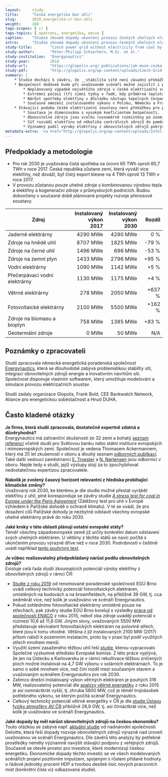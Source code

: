 ```yaml
---
layout:     study
title:      "Česká energetika bez uhlí"
slug:       2018_energetika-cr-bez-uhli
weight:     160
tags-scopes: [ cr ]
tags-topics: [ opatreni, energetika, emise ]
caption:    "Studie zkoumá dopady ukončení provozu českých uhelných elektráren a rozvoje obnovitelných zdrojů k roku 2030."
intro:      "Studie zkoumá dopady ukončení provozu českých uhelných elektráren (které jsou aktuálně jedním z hlavních zdrojů emisí CO<sub>2</sub> v ČR) na stabilitu elektrizační soustavy, při současném rozvoji obnovitelných zdrojů. Reaguje tak na častý argument proti transformaci české energetiky, poukazující právě na ohrožení bezpečnosti dodávek elektřiny."
study-title:        "Czech power grid without electricity from coal by 2030"
study-author:       "Peter-Philipp Schierhorn, M.Sc. et al."
study-institution:  "Energynautics"
study-year:         2018
study-url:          "https://glopolis.org/_publications/jak-muze-ceska-sit-zvladnout-utlum-uhelnych-elektraren-a-nastup-obnovitelnych-zdroju"
study-pdf:          "http://glopolis.org/wp-content/uploads/Czech-Grid-Without-Coal-By-2030_fin.pdf"
summary: |
    * Studie dochází k závěru, že __stabilita sítě není zásadní překážkou pro přechod české energetiky od uhlí k obnovitelným zdrojům.__
    * Bezpečnost dodávek bude při uvažovaném scénáři možné zajistit i pro následující události/varianty dalšího vývoje:
        * Neplánovaný výpadek největšího zdroje v české elektrizační soustavě (blok jaderné elektrárny Temelín).
        * Extrémní počasí (tři zimní týdny v řadě, kdy průměrná teplota dosahuje -15 °C a současně je velmi nízká produkce větrných elektráren).
        * Nárůst spotřeby elektřiny v důsledku nástupu tepelných čerpadel a elektromobility.
        * Současné omezení instalovaného výkonu v Polsku, Německu a Francii.
    * Stávající podoba české elektrizační soustavy není překážkou pro přechod na čistější energetiku, díky těmto důvodům:
        * Soustava je dimenzována s vysokým koeficientem bezpečnosti.
        * Obnovitelné zdroje jsou vcelku rovnoměrně rozmístěny po území České republiky. Přenos větrné elektřiny na velké vzdálenosti, jak je známe z Velké Británie nebo Německa, zde nepředstavuje vážný problém.
        * Síť rozvádí elektřinu od několika centrálních zdrojů do poměrně vzdálených míst spotřeby. To je rozdíl ve srovnání s Velkou Británií nebo Německem, kde jsou elektrárny často postaveny v blízkostí míst s vysokou spotřebou.
        * Významný podíl výroby elektřiny z obnovitelných zdrojů pokrývají zdroje na biomasu a bioplyn, které jsou do určité míry dispečersky řiditelné.
metadata-extra: '<a href="http://glopolis.org/wp-content/uploads/Infolist-sit-bez-uhli.pdf" id="study-link-3" class="btn btn-secondary">Infolist studie (česky)</a>'
---
```


## Předpoklady a metodologie

* Pro rok 2030 je uvažována čistá spotřeba na úrovni 65 TWh oproti 60,7 TWh v roce 2017. Česká republika zůstane zemí, která vyváží více elektřiny, než dováží, byť čistý export klesne na 4 TWh oproti 13 TWh v roce 2017.
* V provozu zůstanou pouze uhelné zdroje s kombinovanou výrobou tepla a elektřiny a kogenerační zdroje v průmyslových podnicích. Budou dokončeny v současné době plánované projekty rozvoje přenosové soustavy.

<div class="table table-striped table-hover" markdown="1">

| Zdroj                | Instalovaný<br/>výkon 2017 | Instalovaný<br/>výkon 2030 | Rozdíl |
| -------------------- |-----------------------:| ----------:| ------:|
| Jaderné elektrárny   | 4290 MWe               | 4290 MWe   |    0 % |
| Zdroje na hnědé uhlí | 8707 MWe               | 1825 MWe   |  -79 % |
| Zdroje na černé uhlí | 1496 MWe               | 696 MWe    |  -53 % |
| Zdroje na zemní plyn | 1433 MWe               | 2796 MWe   |  +95 % |
| Vodní elektrárny     | 1090 MWe               | 1142 MWe   |   +5 % |
| Přečerpávací vodní elektrárny | 1130 MWe      | 1175 MWe   |   +4 % |
| Větrné elektrárny    | 278 MWe                | 2050 MWe   | +637 % |
| Fotovoltaické elektrárny | 2100 MWe           | 5500 MWe   | +162 % |
| Zdroje na biomasu a bioplyn |  758 MWe        | 1385 MWe   |  +83 % |
| Geotermální zdroje   | 0 MWe                  | 50 MWe     |    N/A |

</div>

## Poznámky o zpracovateli

Studii zpracovala německá energetická poradenská společnost [Energynautics](https://energynautics.com/en/), která se dlouhodobě zabývá problematikou stability sítí, integrací obnovitelných zdrojů energie a inovativním návrhům sítí. Společnost disponuje vlastním softwarem, který umožňuje modelování a simulace provozu elektrizačních soustav.

Studii zadaly organizace Glopolis, Frank Bold, CEE Bankwatch Network, Aliance pro energetickou soběstačnost a Hnutí DUHA.

## Často kladené otázky

__Je firma, která studii zpracovala, dostatečně expertně zdatná a důvěryhodná?__  
Energynautics má zahraniční zkušenosti ze 32 zemí a bohatý [seznam referencí](https://energynautics.com/en/references/) včetně studií pro Světovou banku nebo státní instituce evropských i mimoevropských zemí. Společnost je vedena Thomasem Ackermannem, který má 25 let zkušeností v oboru a dlouhý seznam [odborných publikací](https://energynautics.com/content/uploads/Publications_Ackermann.pdf).
Také další vedoucí zaměstnanci [E. Troester](https://energynautics.com/content/uploads/2016/11/Publications_Troester.pdf) a [N. Nartensen](https://energynautics.com/content/uploads/CV_Martensen_english.pdf) jsou odborníci v oboru. Nejde tedy o studii, jejíž výstupy stojí za to zpochybňovat nedostatečnou expertizou zpracovatele.  

__Nakolik je zvolený časový horizont relevantní z hlediska probíhající klimatické změny?__  
Uvažovaný rok 2030, ke kterému je dle studie možné přestat vyrábět elektřinu z uhlí, plně koresponduje se závěry studie *[A stress test for coal in Europe under the Paris Agreement](https://climateanalytics.org/media/eu_coal_stress_test_report_2017.pdf)* (Zátěžový test pro uhlí v Evropě vzhledem k Pařížské dohodě o ochraně klimatu). V té se uvádí, že pro dosažení cílů Pařížské dohody je nezbytné odstavit všechny evropské uhelné elektrárny právě do roku 2030.

__Jaké kroky v této oblasti plánují ostatní evropské státy?__  
Téměř všechny západoevropské země již určily konkrétní datum odstavení svých uhelných elektráren. U většiny z těchto států se navíc počítá s ukončením provozu výrazně dříve než v roce 2030. Podrobnosti v češtině uvádí například [tento souhrnný text](https://www.irozhlas.cz/zpravy-domov/uhli-klima-cez-energetika-obnovitelne-zdroje_1904020600_jab).

__Je vůbec realizovatelný předpokládaný nárůst podílu obnovitelných zdrojů?__  
Existuje celá řada studií zkoumajících potenciál výroby elektřiny z obnovitelných zdrojů v rámci ČR:

* [Studie z roku 2019](https://www.solarniasociace.cz/aktuality/20190107_oponentni-posudek-k-nkep-pro-fve.pdf) od renomované poradenské společnosti EGÚ Brno uvádí celkový technický potenciál fotovoltaických elektráren, umístěných na budovách a na brownfieldech, na přibližně 39 GW, tj. cca sedmkrát více, než kolik je uvažováno ve scénáři Energynautics.
* Pokud zohledníme fotovoltaické elektrárny umístěné pouze na střechách, pak závěry studie EGÚ Brno korelují s výsledky [práce od společnosti ENACO](http://files.odpady.webnode.cz/200006128-0d90a0e8a8/CZEPHO%20-%20potenci%C3%A1l%20sol%C3%A1rn%C3%AD%20energetiky%20v%20%C4%8CR%20-%20FINAL%201.1.pdf) z roku 2015, neboť oba zdroje uvádějí potenciál v rozmezí 10,6 až 11,8 GW. Jinými slovy, uvažovaných 5500 MW představuje ekvivalent fotovoltaických elektráren na polovině střech, které jsou k tomu vhodné. Většina z již instalovaných 2100 MW (2017) přitom náleží k pozemním instalacím, proto by v praxi byl podíl využitých střech mnohem menší.
* Využití území zasaženého těžbou uhlí řeší [studie](https://www.mdpi.com/2071-1050/11/13/3703/), kterou vypracovalo Společné výzkumné středisko Evropské komise. Z této práce vyplývá, že jen na Ústecku a Karlovarsku je v rámci rekultivace těžbou zničených ploch možné instalovat na 4,7 GW výkonu v solárních elektrárnách. To je samo o sobě mnohem více, než činí rozdíl mezi současným stavem a uvažovaným scénářem Energynautics pro rok 2030.
* Zatímco dnešní instalovaný výkon větrných elektráren je pouhých 316 MW, realizovatelný potenciál dle [analýzy větrné energetiky](http://www.csve.cz/img/wysiwyg/file/KomoraOZE_analyza-potencial-OZE_dilci-VTE_log.pdf) z roku 2015 je asi osmnáctkrát vyšší, tj. zhruba 5800 MW, což je téměř trojnásobek potřebného výkonu, se kterým počítá scénář Energynautics.
* Celkový technický potenciál větrné energetiky v ČR je dle [studie Ústavu fyziky atmosféry AV ČR](http://www.csve.cz/img/wysiwyg/file/VtE_potencial2012.pdf) přibližně 28,9 GW, tj. asi čtrnáctkrát více, než kolik je uvažováno ve scénáři Energynautics.

__Jaké dopady by měl nárůst obnovitelných zdrojů na českou ekonomiku?__  
Touto otázkou se zabývá např. [aktuální studie](https://www2.deloitte.com/content/dam/Deloitte/cz/Documents/energy-resources/rozvoj_obnovitelnych_zdroju_do_roku_2030_3.pdf ) od nadnárodní společnosti Deloitte, která řeší dopady rozvoje obnovitelných zdrojů výrazně nad úroveň uvažovanou ve scénáři Energynautics. Dle závěrů této analýzy by potřebné prostředky neměly významně navýšit stávající podporu z veřejných zdrojů. Současně se otevře prostor pro investice, které modernizují českou energetiku. Ekonomické dopady těchto investic se ve všech modelovaných scénářích projeví pozitivním impulzem, spojeným s růstem přidané hodnoty o řádově jednotky procent HDP a tvorbou desítek tisíc nových pracovních míst (konkrétní čísla viz odkazovaná studie).
